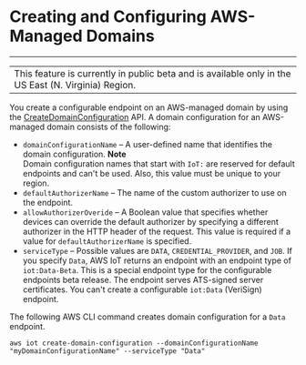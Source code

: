 # Creating and Configuring AWS\-Managed Domains<a name="iot-custom-endpoints-configurable-aws"></a>


****  

|  | 
| --- |
| This feature is currently in public beta and is available only in the US East \(N\. Virginia\) Region\. | 

You create a configurable endpoint on an AWS\-managed domain by using the [CreateDomainConfiguration](https://docs.aws.amazon.com/iot/latest/apireference/API_CreateDomainConfiguration.html) API\. A domain configuration for an AWS\-managed domain consists of the following:
+ `domainConfigurationName` – A user\-defined name that identifies the domain configuration\.
**Note**  
Domain configuration names that start with `IoT:` are reserved for default endpoints and can't be used\. Also, this value must be unique to your region\.
+ `defaultAuthorizerName` – The name of the custom authorizer to use on the endpoint\.
+ `allowAuthorizerOveride` – A Boolean value that specifies whether devices can override the default authorizer by specifying a different authorizer in the HTTP header of the request\. This value is required if a value for `defaultAuthorizerName` is specified\.
+ `serviceType` – Possible values are `DATA`, `CREDENTIAL_PROVIDER`, and `JOB`\. If you specify `Data`, AWS IoT returns an endpoint with an endpoint type of `iot:Data-Beta`\. This is a special endpoint type for the configurable endpoints beta release\. The endpoint serves ATS\-signed server certificates\. You can't create a configurable `iot:Data` \(VeriSign\) endpoint\.

The following AWS CLI command creates domain configuration for a `Data` endpoint\.

```
aws iot create-domain-configuration --domainConfigurationName "myDomainConfigurationName" --serviceType "Data"
```